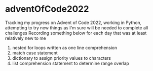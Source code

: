 # adventOfCode2022
Tracking my progress on Advent of Code 2022, working in Python, attempting to try new things as I'm sure will be needed to complete all challenges
Recording something below for each day that was at least relatively new to me
1. nested for loops written as one line comprehension
2. match case statement
3. dictionary to assign priority values to characters
4. list comprehension statement to determine range overlap
